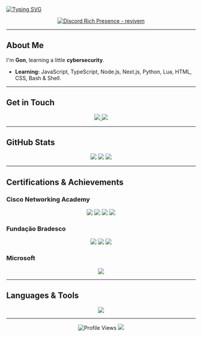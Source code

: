 [![Typing SVG](https://readme-typing-svg.herokuapp.com?color=e6dc2e&lines=Hi,+i'm+gon+)](https://git.io/typing-svg)

<p align="center">
  <a href="https://discord.com/users/1344758973747691713">
    <img src="https://lanyard.cnrad.dev/api/311773217645920256?theme=dark&borderRadius=10px" alt="Discord Rich Presence - revivem" />
  </a>
</p>

---

## About Me

I'm **Gon**, learning a little **cybersecurity**.

- **Learning:** JavaScript, TypeScript, Node.js, Next.js, Python, Lua, HTML, CSS, Bash & Shell.

---

## Get in Touch

<p align="center">
  <a href="https://discord.com/users/311773217645920256">
    <img src="https://img.shields.io/badge/Discord-codificou-5865F2?style=for-the-badge&logo=discord&logoColor=white" />
  </a>
  <a href="https://t.me/feicoes">
    <img src="https://img.shields.io/badge/Telegram-@feicoes-26A5E4?style=for-the-badge&logo=telegram&logoColor=white" />
  </a>
</p>

---

## GitHub Stats

<p align="center">
  <img src="https://github-readme-stats.vercel.app/api?username=Yankkj&show_icons=true&theme=dark&hide_border=true" />
  <img src="https://github-readme-stats.vercel.app/api/top-langs/?username=Yankkj&theme=dark&hide_border=true&layout=compact" />
  <img src="https://github-readme-streak-stats.herokuapp.com/?user=Yankkj&theme=dark&hide_border=true" />
</p>

---

## Certifications & Achievements

### Cisco Networking Academy
<p align="center">
  <img src="https://img.shields.io/badge/Junior%20Cybersecurity%20Analyst-253149?style=for-the-badge&logo=cisco&logoColor=white" />
  <img src="https://img.shields.io/badge/Ethical%20Hacker-253149?style=for-the-badge&logo=cisco&logoColor=white" />
  <img src="https://img.shields.io/badge/Cybersecurity%20Threat%20Management-253149?style=for-the-badge&logo=cisco&logoColor=white" />
  <img src="https://img.shields.io/badge/Introduction%20to%20Cybersecurity-253149?style=for-the-badge&logo=cisco&logoColor=white" />
</p>

### Fundação Bradesco
<p align="center">
  <img src="https://img.shields.io/badge/Information%20Security-14h-D32F2F?style=for-the-badge" />
  <img src="https://img.shields.io/badge/IT%20Fundamentals-7h-D32F2F?style=for-the-badge" />
  <img src="https://img.shields.io/badge/LGPD-2h-D32F2F?style=for-the-badge" />
</p>

### Microsoft
<p align="center">
  <img src="https://img.shields.io/badge/Create%20a%20Website-2h-00A4EF?style=for-the-badge&logo=microsoft&logoColor=white" />
</p>

---

## Languages & Tools

<p align="center">
  <a href="https://skillicons.dev">
    <img src="https://skillicons.dev/icons?i=js,ts,nodejs,nextjs,py,lua,html,css,bash,windows&perline=5" />
  </a>
</p>

---

<p align="center">
  <img src="https://komarev.com/ghpvc/?username=Yankkj&color=yellow&style=for-the-badge" alt="Profile Views" />
  <img src="https://img.shields.io/badge/Code%20Style-Obsessive-blue?style=for-the-badge&logo=github" />
</p>
